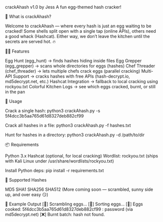 crackAhash v1.0 by Jess
A fun egg-themed hash cracker!

🍳 What is crackAhash?

Welcome to crackAhash — where every hash is just an egg waiting to be cracked!
Some shells split open with a single tap (online APIs), others need a good whack (Hashcat).
Either way, we don’t leave the kitchen until the secrets are served hot. 🔥

🧑‍🍳 Features

Egg Hunt (egg_hunt) → finds hashes hiding inside files
Egg Grepper (egg_grepper) → scans whole directories for eggs (hashes)
Chef Threader (chef_threader) → lets multiple chefs crack eggs (parallel cracking)
Multi-API Support → cracks hashes with free APIs (hash-decrypt.io, md5decrypt.net, etc.)
Hashcat Integration → fallback to local cracking using rockyou.txt
Colorful Kitchen Logs → see which eggs cracked, burnt, or still in the pan

🥄 Usage

Crack a single hash:
python3 crackAhash.py -s 5f4dcc3b5aa765d61d8327deb882cf99

Crack all hashes in a file:
python3 crackAhash.py -f hashes.txt

Hunt for hashes in a directory:
python3 crackAhash.py -d /path/to/dir

📦 Requirements

Python 3.x
Hashcat
 (optional, for local cracking)
Wordlist: rockyou.txt (ships with Kali Linux under /usr/share/wordlists/rockyou.txt)

Install Python deps:
pip install -r requirements.txt

🥚 Supported Hashes

MD5
SHA1
SHA256
SHA512
(More coming soon — scrambled, sunny side up, and over easy 😏)

🍳 Example Output
[🥚] Scrambling eggs...
[🥄] Sorting eggs...
[🍳] Eggs cooked: 5f4dcc3b5aa765d61d8327deb882cf99 : password (via md5decrypt.net)
[❌] Burnt batch: hash not found.
